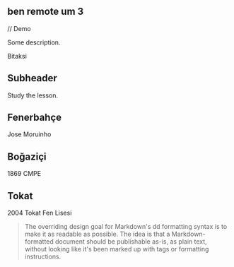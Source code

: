 ## ben  remote um 3

// Demo

Some description.

Bitaksi

## Subheader

Study the lesson.

## Fenerbahçe

Jose Moruinho

## Boğaziçi

1869
CMPE

## Tokat

2004
Tokat Fen Lisesi

> The overriding design goal for Markdown's dd
> formatting syntax is to make it as readable
> as possible. The idea is that a
> Markdown-formatted document should be
> publishable as-is, as plain text, without
> looking like it's been marked up with tags
> or formatting instructions.
